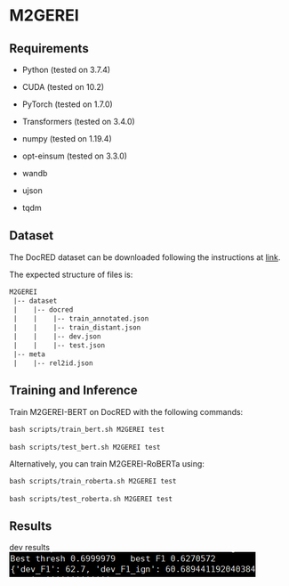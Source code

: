 # M2GEREI

## Requirements

- Python (tested on 3.7.4)

- CUDA (tested on 10.2)

- PyTorch (tested on 1.7.0)

- Transformers (tested on 3.4.0)

- numpy (tested on 1.19.4)

- opt-einsum (tested on 3.3.0)

- wandb

- ujson

- tqdm


## Dataset
The DocRED dataset can be downloaded following the instructions at  [link](https://drive.google.com/drive/folders/1owp7ZRbrMl_s1ljIh6AvnmniLJSliV6h).

The expected structure of files is:
```
M2GEREI
 |-- dataset
 |    |-- docred
 |    |    |-- train_annotated.json        
 |    |    |-- train_distant.json
 |    |    |-- dev.json
 |    |    |-- test.json
 |-- meta
 |    |-- rel2id.json

```
 ## Training and Inference
 
 Train M2GEREI-BERT on DocRED with the following commands:
``` 
bash scripts/train_bert.sh M2GEREI test 

bash scripts/test_bert.sh M2GEREI test 
``` 
Alternatively, you can train M2GEREI-RoBERTa using:

``` 
bash scripts/train_roberta.sh M2GEREI test 

bash scripts/test_roberta.sh M2GEREI test 
``` 
## Results
dev results ![](https://github.com/jiahe7ay/M2GEREI/blob/main/results_image/M2base_dev.png)
